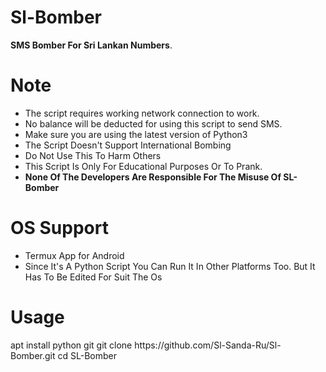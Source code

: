# Sl-Bomber
<b>SMS Bomber For Sri Lankan Numbers</b>.
# Note
<ul>
<li>The script requires working network connection to work.</li>
<li>No balance will be deducted for using this script to send SMS.</li>
<li>Make sure you are using the latest version of Python3</li>
<li>The Script Doesn't Support International Bombing</li> 
<li>Do Not Use This To Harm Others</li>
<li>This Script Is Only For Educational Purposes Or To Prank.</li>
<li><b>None Of The Developers Are Responsible For The Misuse Of SL-Bomber</b></li>
</ul>
<h1>OS Support</h1>
<ul>
<li>Termux App for Android </li>
<li>Since It's A Python Script You Can Run It In Other Platforms Too. But It Has To Be Edited For Suit The Os</li>
</ul>
<h1>Usage</h1>
apt install python git
git clone https://github.com/Sl-Sanda-Ru/Sl-Bomber.git
cd SL-Bomber
